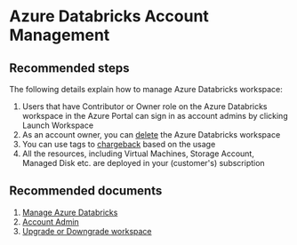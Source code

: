 <properties
	pageTitle="Customer Account"
	description="Customer Account"
	service="microsoft.databricks"
	resource="workspaces"
	authors="bprakash"
	displayOrder="7"
	selfHelpType="resource"
	supportTopicIds="32612189"
	resourceTags=""
	productPesIds="16432"
	cloudEnvironments="public"
/>

# Azure Databricks Account Management

## **Recommended steps**
The following details explain how to manage Azure Databricks workspace:

1. Users that have Contributor or Owner role on the Azure Databricks workspace in the Azure Portal can sign in as account admins by clicking Launch Workspace
2. As an account owner, you can [delete](https://docs.azuredatabricks.net/administration-guide/account-settings/account.html#delete-an-azure-databricks-service) the Azure Databricks workspace
3. You can use tags to [chargeback](https://docs.azuredatabricks.net/user-guide/clusters/tags.html#cluster-tags) based on the usage
4. All the resources, including Virtual Machines, Storage Account, Managed Disk etc. are deployed in your (customer's) subscription

## **Recommended documents**
1. [Manage Azure Databricks](https://docs.azuredatabricks.net/administration-guide/account-settings/account.html)
2. [Account Admin](https://docs.azuredatabricks.net/administration-guide/index.html#account-admins)
3. [Upgrade or Downgrade workspace](https://docs.azuredatabricks.net/administration-guide/account-settings/upgrade-downgrade.html)
